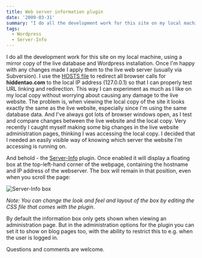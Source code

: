 ```yaml
---
title: Web server information plugin
date: '2009-03-31'
summary: "I do all the development work for this site on my local machine, using a mirror copy of the live database and Wordpress installation. Once I'm happy with any changes made I apply them to the live web server (usually via Subversion). I use the <a href=\"http:&#47;&#47;en.wikipedia.org&#47;wiki&#47;Hosts_file\">HOSTS file<&#47;a> to redirect all browser calls for <strong>hiddentao.com<&#47;strong> to the local IP address (127.0.0.1) so that I can properly test URL linking and redirection. This way I can experiment as much as I like on my local copy without worrying about causing any damage to the live website.\r\n"
tags:
  - Wordpress
  - Server-Info
---
```

I do all the development work for this site on my local machine, using a mirror copy of the live database and Wordpress installation. Once I'm happy with any changes made I apply them to the live web server (usually via Subversion). I use the [HOSTS file](http://en.wikipedia.org/wiki/Hosts_file) to redirect all browser calls for **hiddentao.com** to the local IP address (127.0.0.1) so that I can properly test URL linking and redirection. This way I can experiment as much as I like on my local copy without worrying about causing any damage to the live website.
<a id="more"></a><a id="more-318"></a>
The problem is, when viewing the local copy of the site it looks exactly the same as the live website, especially since I'm using the same database data. And I've always got lots of browser windows open, as I test and compare changes between the live website and the local copy. Very recently I caught myself making some big changes in the live website administration pages, thinking I was accessing the local copy. I decided that I needed an easily visible way of knowing which server the website I'm accessing is running on.

And behold - the [Server-Info](/code/wordpress-server-info-plugin/ "Server-Info plugin") plugin. Once enabled it will display a floating box at the top-left-hand corner of the webpage, containing the hostname and IP address of the webserver. The box will remain in that position, even when you scroll the page:

![Server-Info box](http://farm4.static.flickr.com/3615/3401500736_8312c67db6_o.png)

_Note: You can change the look and feel and layout of the box by editing the CSS file that comes with the plugin_.

By default the information box only gets shown when viewing an administration page. But in the administration options for the plugin you can set it to show on blog pages too, with the ability to restrict this to e.g. when the user is logged in.

Questions and comments are welcome.
